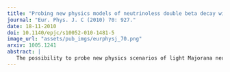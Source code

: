 ```yaml
---
title: "Probing new physics models of neutrinoless double beta decay with SuperNEMO"
journal: "Eur. Phys. J. C (2010) 70: 927."
date: 18-11-2010
doi: 10.1140/epjc/s10052-010-1481-5
image_url: "assets/pub_imgs/eurphysj_70.png"
arxiv: 1005.1241
abstract: |
   The possibility to probe new physics scenarios of light Majorana neutrino exchange and right-handed currents at the planned next generation neutrinoless double $\beta$ decay experiment SuperNEMO is discussed. Its ability to study different isotopes and track the outgoing electrons provides the means to discriminate different underlying mechanisms for the neutrinoless double $\beta$ decay by measuring the decay half-life and the electron angular and energy distributions.
---
```

